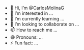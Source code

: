 - 👋 Hi, I’m @CarlosMolinaG
- 👀 I’m interested in ...
- 🌱 I’m currently learning ...
- 💞️ I’m looking to collaborate on ...
- 📫 How to reach me ...
- 😄 Pronouns: ...
- ⚡ Fun fact: ...

<!---
CarlosMolinaG/CarlosMolinaG is a ✨ special ✨ repository because its `README.md` (this file) appears on your GitHub profile.
You can click the Preview link to take a look at your changes.
--->
